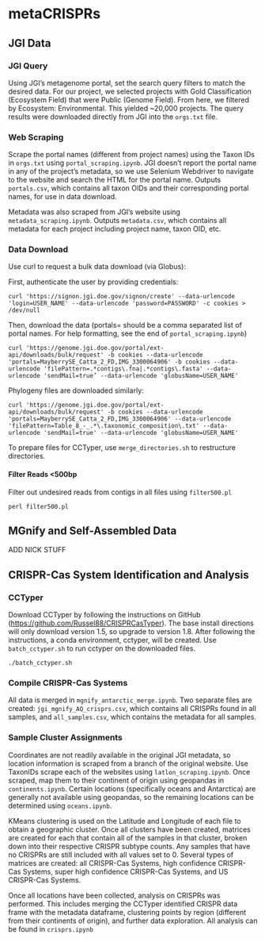 # metaCRISPRs

## JGI Data

### JGI Query
Using JGI’s metagenome portal, set the search query filters to match the desired data. For our project, we selected projects with Gold Classification (Ecosystem Field) that were Public (Genome Field). From here, we filtered by Ecosystem: Environmental. This yielded ~20,000 projects. The query results were downloaded directly from JGI into the ```orgs.txt``` file. 

### Web Scraping
Scrape the portal names (different from project names) using the Taxon IDs in ```orgs.txt``` using ```portal_scraping.ipynb```. JGI doesn’t report the portal name in any of the project’s metadata, so we use Selenium Webdriver to navigate to the website and search the HTML for the portal name. Outputs ```portals.csv```, which contains all taxon OIDs and their corresponding portal names, for use in data download.

Metadata was also scraped from JGI’s website using ```metadata_scraping.ipynb```. Outputs ```metadata.csv```, which contains all metadata for each project including project name, taxon OID, etc. 

### Data Download
Use curl to request a bulk data download (via Globus):

First, authenticate the user by providing credentials:
```
curl 'https://signon.jgi.doe.gov/signon/create' --data-urlencode 'login=USER_NAME' --data-urlencode 'password=PASSWORD' -c cookies > /dev/null
```

Then, download the data (portals= should be a comma separated list of portal names. For help formatting, see the end of ```portal_scraping.ipynb```)
```
curl 'https://genome.jgi.doe.gov/portal/ext-api/downloads/bulk/request' -b cookies --data-urlencode 'portals=MayberrySE_Catta_2_FD,IMG_3300064906' -b cookies --data-urlencode 'filePattern=.*contigs\.fna|.*contigs\.fasta' --data-urlencode 'sendMail=true’ --data-urlencode 'globusName=USER_NAME'
```

Phylogeny files are downloaded similarly:
```
curl 'https://genome.jgi.doe.gov/portal/ext-api/downloads/bulk/request' -b cookies --data-urlencode 'portals=MayberrySE_Catta_2_FD,IMG_3300064906' --data-urlencode 'filePattern=Table_8_-_.*\.taxonomic_composition\.txt' --data-urlencode 'sendMail=true' --data-urlencode 'globusName=USER_NAME'
```

To prepare files for CCTyper, use ```merge_directories.sh``` to restructure directories.

#### Filter Reads <500bp
Filter out undesired reads from contigs in all files using ```filter500.pl```

```
perl filter500.pl
```

## MGnify and Self-Assembled Data

ADD NICK STUFF

## CRISPR-Cas System Identification and Analysis

### CCTyper
Download CCTyper by following the instructions on GitHub (https://github.com/Russel88/CRISPRCasTyper). The base install directions will only download version 1.5, so upgrade to version 1.8. After following the instructions, a conda environment, cctyper, will be created. Use ```batch_cctyper.sh``` to run cctyper on the downloaded files.

```
./batch_cctyper.sh
```

### Compile CRISPR-Cas Systems
All data is merged in ```mgnify_antarctic_merge.ipynb```. Two separate files are created: ```jgi_mgnify_AQ_crisprs.csv```, which contains all CRISPRs found in all samples, and ```all_samples.csv```, which contains the metadata for all samples.

### Sample Cluster Assignments
Coordinates are not readily available in the original JGI metadata, so location information is scraped from a branch of the original website. Use TaxonIDs scrape each of the websites using ```latlon_scraping.ipynb```. Once scraped, map them to their continent of origin using geopandas in ```continents.ipynb```. Certain locations (specifically oceans and Antarctica) are generally not available using geopandas, so the remaining locations can be determined using ```oceans.ipynb```.

KMeans clustering is used on the Latitude and Longitude of each file to obtain a geographic cluster. Once all clusters have been created, matrices are created for each that contain all of the samples in that cluster, broken down into their respective CRISPR subtype counts. Any samples that have no CRISPRs are still included with all values set to 0. Several types of matrices are created: all CRISPR-Cas Systems, high confidence CRISPR-Cas Systems, super high confidence CRISPR-Cas Systems, and US CRISPR-Cas Systems.

Once all locations have been collected, analysis on CRISPRs was performed. This includes merging the CCTyper identified CRISPR data frame with the metadata dataframe, clustering points by region (different from their continents of origin), and further data exploration. All analysis can be found in ```crisprs.ipynb```







